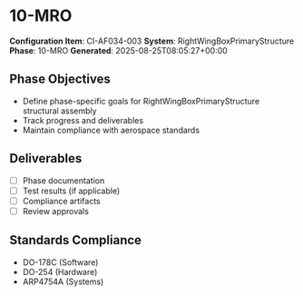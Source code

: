 # 10-MRO

**Configuration Item**: CI-AF034-003
**System**: RightWingBoxPrimaryStructure
**Phase**: 10-MRO
**Generated**: 2025-08-25T08:05:27+00:00

## Phase Objectives
- Define phase-specific goals for RightWingBoxPrimaryStructure structural assembly
- Track progress and deliverables
- Maintain compliance with aerospace standards

## Deliverables
- [ ] Phase documentation
- [ ] Test results (if applicable)
- [ ] Compliance artifacts
- [ ] Review approvals

## Standards Compliance
- DO-178C (Software)
- DO-254 (Hardware)
- ARP4754A (Systems)

